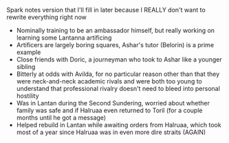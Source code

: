 Spark notes version that I'll fill in later because I REALLY don't want to rewrite everything right now

- Nominally training to be an ambassador himself, but really working on learning some Lantanna artificing
- Artificers are largely boring squares, Ashar's tutor (Belorin) is a prime example
- Close friends with Doric, a journeyman who took to Ashar like a younger sibling
- Bitterly at odds with Avilda, for no particular reason other than that they were neck-and-neck academic rivals and were both too young to understand that professional rivalry doesn't need to bleed into personal hostility
- Was in Lantan during the Second Sundering, worried about whether family was safe and if Halruaa even returned to Toril (for a couple months until he got a message)
- Helped rebuild in Lantan while awaiting orders from Halruaa, which took most of a year since Halruaa was in even more dire straits (AGAIN)